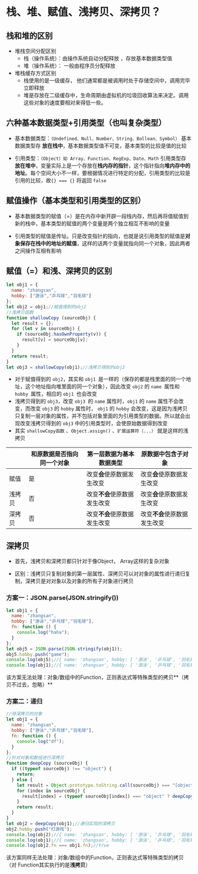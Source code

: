 # 栈、堆、赋值、浅拷贝、深拷贝？

## **栈和堆的区别**

 * 堆栈空间分配区别
    * 栈（操作系统）：由操作系统自动分配释放 ，存放基本数据类型值
    * 堆（操作系统）： 一般由程序员分配释放
* 堆栈缓存方式区别
    * 栈使用的是一级缓存， 他们通常都是被调用时处于存储空间中，调用完毕立即释放
    * 堆是存放在二级缓存中，生命周期由虚拟机的垃圾回收算法来决定。调用这些对象的速度要相对来得低一些。


## 六种基本数据类型+引用类型（也叫复杂类型）

* 基本数据类型：`（Undefined、Null、Number、String、Bollean、Symbol）` 基本数据类型存 **放在栈中**，基本数据类型值不可变，基本类型的比较是值的比较

* 引用类型：`（Object）如 Array、Function、RegExp、Date、Math` 引用类型存 **放在堆中**，变量实际上是一个存放在**栈内存的指针**，这个指针指向**堆内存中的地址**。每个空间大小不一样，要根据情况进行特定的分配，引用类型的比较是引用的比较，故`{} === {}` 将返回 `false`

## 赋值操作（基本类型和引用类型的区别）

* 基本数据类型的赋值（=）是在内存中新开辟一段栈内存，然后再将值赋值到新的栈中，基本类型的赋值的两个变量是两个独立相互不影响的变量

* 引用类型的赋值是传址。只是改变指针的指向，也就是说引用类型的赋值是**对象保存在栈中的地址的赋值**，这样的话两个变量就指向同一个对象，因此两者之间操作互相有影响

## 赋值（=）和浅、深拷贝的区别

```javascript
let obj1 = {
  name: "zhangsan",
  hobby: ["游泳","乒乓球","羽毛球"]
};
let obj2 = obj1;//赋值得到的obj2
//浅拷贝函数
function shallowCopy (sourceObj) {
  let result = {};
  for (let v in sourceObj) {
    if (sourceObj.hasOwnProperty(v)) {
      result[v] = sourceObj[v];
    } 
  }
  return result;
}
let obj3 = shallowCopy(obj1);//浅拷贝得到的obj3
```

* 对于赋值得到的 `obj2`，其实和 `obj1 `是一样的（保存的都是栈里面的同一个地址，这个地址指向堆里面的同一个对象），因此改变 `obj2` 的 `name `属性和 `hobby `属性，相应的 `obj1 `也会改变
* 浅拷贝得到的 `obj3`，改变 `obj3 `的 `name` 属性时，`obj1` 的 `name` 属性不会改变，而改变 `obj3` 的 `hobby` 属性时， `obj1` 的 `hobby` 会改变，这是因为浅拷贝只复制一层对象的属性，并不包括对象里面的为引用类型的数据。所以就会出现改变浅拷贝得到的 `obj3` 中的引用类型时，会使原始数据得到改变
* 其实 `shallowCopy函数` 、`Object.assign()` 、`扩展运算符（...）` 就是这样的浅拷贝

|        | 和原数据是否指向同一个对象 | 第一层数据为基本数据类型     | 原数据中包含子对象           |
| ------ | -------------------------- | ---------------------------- | ---------------------------- |
| 赋值   | 是                         | 改变**会**使原数据发生改变   | 改变**会**使原数据发生改变   |
| 浅拷贝 | 否                         | 改变**不会**使原数据发生改变 | 改变**会**使原数据发生改变   |
| 深拷贝 | 否                         | 改变**不会**使原数据发生改变 | 改变**不会**使原数据发生改变 |

##  深拷贝

* 首先，浅拷贝和深拷贝都只针对于像Object， Array这样的复杂对象

* 区别：浅拷贝只复制对象的第一层属性、深拷贝可以对对象的属性进行递归复制，深拷贝是对对象以及对象的所有子对象进行拷贝

### 方案一：JSON.parse(JSON.stringify())

```javascript
let obj1 = {
  name: "zhangsan",
  hobby: ["游泳","乒乓球","羽毛球"],
  fn: function () {
    console.log("haha");
  }    
};
let obj5 = JSON.parse(JSON.stringify(obj1));
obj5.hobby.push("game");
console.log(obj5);//{ name: 'zhangsan', hobby: [ '游泳', '乒乓球', '羽毛球', 'game' ] }
console.log(obj1);//{ name: 'zhangsan', hobby: [ '游泳', '乒乓球', '羽毛球' ], fn: [Function: fn] }
```

该方案无法处理：对象/数组中的Function，正则表达式等特殊类型的拷贝**（拷贝不过去，忽略）**

### 方案二：递归

```javascript
//待深拷贝的对象
let obj1 = {
  name: "zhangsan",
  hobby: ["游泳","乒乓球","羽毛球"],
  fn: function () {
    console.log("df");
  }    
};
//针对对象和数组进行深拷贝
function deepCopy (sourceObj) {
  if ((typeof sourceObj) !== "object") {
    return;
  } else {
    let result = Object.prototype.toString.call(sourceObj) === "[object Array]" ? [] : {};
    for (index in sourceObj) {
      result[index] = (typeof sourceObj[index]) === "object" ? deepCopy(sourceObj[index]) : sourceObj[index];
    }
    return result;
  }
}
let obj2 = deepCopy(obj1);//递归实现的深拷贝
obj2.hobby.push("打游戏");
console.log(obj2);//{ name: 'zhangsan', hobby: [ '游泳', '乒乓球', '羽毛球', '打游戏' ] }
console.log(obj1);//{ name: 'zhangsan', hobby: [ '游泳', '乒乓球', '羽毛球' ] }
console.log(obj2.fn === obj1.fn);//true
```

该方案同样无法处理：对象/数组中的Function，正则表达式等特殊类型的拷贝（对 Function其实执行的是**浅拷贝**）

